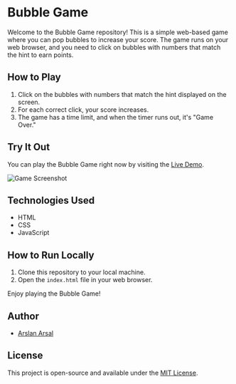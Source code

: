 # Bubble Game

Welcome to the Bubble Game repository! This is a simple web-based game where you can pop bubbles to increase your score. The game runs on your web browser, and you need to click on bubbles with numbers that match the hint to earn points.

## How to Play

1. Click on the bubbles with numbers that match the hint displayed on the screen.
2. For each correct click, your score increases.
3. The game has a time limit, and when the timer runs out, it's "Game Over."

## Try It Out

You can play the Bubble Game right now by visiting the [Live Demo](https://arslanarsal.github.io/bubble-game/).

![Game Screenshot](screenshot.png)

## Technologies Used

- HTML
- CSS
- JavaScript

## How to Run Locally

1. Clone this repository to your local machine.
2. Open the `index.html` file in your web browser.

Enjoy playing the Bubble Game!

## Author

- [Arslan Arsal](https://github.com/Arslanarsal)

## License

This project is open-source and available under the [MIT License](LICENSE).
